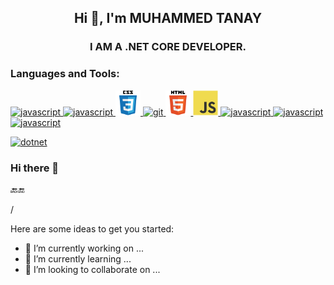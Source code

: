 <h2 align="center">Hi 👋, I'm MUHAMMED TANAY</h2>
<h3 align="center">I AM A .NET CORE DEVELOPER.</h3>

<h3 align="left">Languages and Tools:</h3>
<p align="left">
 <a href="https://cdn.cdnlogo.com/logos/c/27/c.svg" target="_blank" rel="noreferrer"> 
<img src="https://cdn.cdnlogo.com/logos/c/27/c.svg" alt="javascript" width="40" height="40"/> </a>
 <a href="https://cdn.cdnlogo.com/logos/m/38/microsoft-net.svg" rel="noreferrer"> 
<img src="https://cdn.cdnlogo.com/logos/m/38/microsoft-net.svg" alt="javascript" width="40" height="40"/> </a> 
 <a href="https://www.w3schools.com/css/" target="_blank" rel="noreferrer"> 
<img src="https://raw.githubusercontent.com/devicons/devicon/master/icons/css3/css3-original-wordmark.svg" alt="css3" width="40" height="40"/> </a> 
  
<a href="https://git-scm.com/" target="_blank" rel="noreferrer">     
<img src="https://www.vectorlogo.zone/logos/git-scm/git-scm-icon.svg" alt="git" width="40" height="40"/> </a> 
<a href="https://www.w3.org/html/" target="_blank" rel="noreferrer"> 
<img src="https://raw.githubusercontent.com/devicons/devicon/master/icons/html5/html5-original-wordmark.svg" alt="html5" width="40" height="40"/> </a> 
<a href="https://developer.mozilla.org/en-US/docs/Web/JavaScript" target="_blank" rel="noreferrer"> 
<img src="https://raw.githubusercontent.com/devicons/devicon/master/icons/javascript/javascript-original.svg" alt="javascript" width="40" height="40"/> </a> 
<a href="https://cdn.cdnlogo.com/logos/d/41/docker.svg" target="_blank" rel="noreferrer"> 
<img src="https://cdn.cdnlogo.com/logos/d/41/docker.svg" alt="javascript" width="40" height="40"/> </a> 
<a href="https://cdn.cdnlogo.com/logos/d/6/dot-net-core.svg" target="_blank" rel="noreferrer"> 
<img src="https://cdn.cdnlogo.com/logos/d/6/dot-net-core.svg" alt="javascript" width="40" height="40"/> </a> 
 <a href="https://cdn.cdnlogo.com/logos/u/15/ubuntu.svg" target="_blank" rel="noreferrer"> 
<img src="https://cdn.cdnlogo.com/logos/u/15/ubuntu.svg" alt="javascript" width="40" height="40"/> </a> 
 <a href="https://learn.microsoft.com/" target="_blank" rel="noreferrer"> 
  
<img src="https://www.vectorlogo.zone/logos/dotnet/dotnet-ar21.svg" alt="dotnet" top="25" width="120" height="70"/> </a>

</p>




###   Hi there 👋
:back::end:
<!--
**Muhammedtanay/Muhammedtanay** is a ✨ _special_ ✨ repository because its `README.md` (this file) appears on your GitHub profile.
-->/ 
Here are some ideas to get you started:

- 🔭 I’m currently working on ...
- 🌱 I’m currently learning ...
- 👯 I’m looking to collaborate on ...

